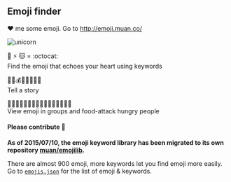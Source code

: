 ## Emoji finder

:heart: me some emoji. Go to http://emoji.muan.co/

![unicorn](http://cl.ly/image/1p110H2M0r0O/unicorn.gif)

:octopus: :zap: :cat: = :octocat:<br />
Find the emoji that echoes your heart using keywords

:raised_hands::gun::moneybag::police_car::boom::hospital::syringe::skull:<br />
Tell a story

:oden::spaghetti::cookie::stew::ice_cream::icecream::sushi::curry::custard::dango::pizza::ramen::fried_shrimp::fries::chocolate_bar::hamburger:<br />
View emoji in groups and food-attack hungry people

#### Please contribute :pray:

**As of 2015/07/10, the emoji keyword library has been migrated to its own repository [muan/emojilib](https://github.com/muan/emojilib).**

There are almost 900 emoji, more keywords let you find emoji more easily. Go to [`emojis.json`](https://github.com/muan/emojilib/blob/gh-pages/emojis.json) for the list of emoji & keywords.
